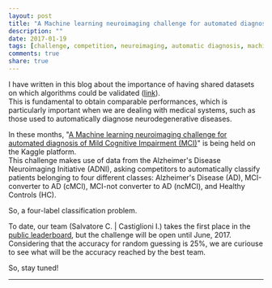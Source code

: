 ```yaml
---
layout: post
title: "A Machine learning neuroimaging challenge for automated diagnosis of MCI"
description: ""
date: 2017-01-19
tags: [challenge, competition, neuroimaging, automatic diagnosis, machine learning, artificial intelligence, alzheimer, mild cognitive impairment]
comments: true
share: true
---
```


I have written in this blog about the importance of having shared datasets on which algorithms could be validated (<a href="https://christiansalvatore.github.io/2016-10-21/automatic-diagnosis-AD/" target="_blank">link</a>).
<br>This is fundamental to obtain comparable performances, which is particularly important when we are dealing with medical systems, such as those used to automatically diagnose neurodegenerative diseases.

In these months, "<a href="https://inclass.kaggle.com/c/mci-prediction" target="_blank">A Machine learning neuroimaging challenge for automated diagnosis of Mild Cognitive Impairment (MCI)</a>" is being held on the Kaggle platform.
<br>This challenge makes use of data from the Alzheimer's Disease Neuroimaging Initiative (ADNI), asking competitors to automatically classify patients belonging to four different classes: Alzheimer's Disease (AD), MCI-converter to AD (cMCI), MCI-not converter to AD (ncMCI), and Healthy Controls (HC).

So, a four-label classification problem.

To date, our team (Salvatore C. | Castiglioni I.) takes the first place in the <a href="https://inclass.kaggle.com/c/mci-prediction/leaderboard" target="_blank">public leaderboard</a>, but the challenge will be open until June, 2017.
Considering that the accuracy for random guessing is 25%, we are curiouse to see what will be the accuracy reached by the best team.

So, stay tuned!

---
